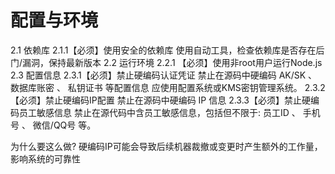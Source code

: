 # 配置与环境

2.1 依赖库 2.1.1【必须】使用安全的依赖库
使用自动工具，检查依赖库是否存在后门/漏洞，保持最新版本 2.2 运行环境
2.2.1 【必须】使用非root用户运行Node.js
2.3 配置信息 2.3.1【必须】禁止硬编码认证凭证
禁止在源码中硬编码 AK/SK 、 数据库账密 、 私钥证书 等配置信息 应使用配置系统或KMS密钥管理系统。
2.3.2【必须】禁止硬编码IP配置 禁止在源码中硬编码 IP 信息
2.3.3【必须】禁止硬编码员工敏感信息
禁止在源代码中含员工敏感信息，包括但不限于: 员工ID 、 手机号 、 微信/QQ号 等。
   
为什么要这么做? 硬编码IP可能会导致后续机器裁撤或变更时产生额外的工作量，影响系统的可靠性
